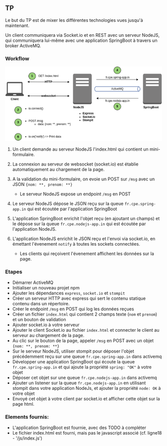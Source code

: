 ## TP

Le but du TP est de mixer les différentes technologies vues jusqu'à maintenant.

Un client communiquera via Socket.io et en REST avec un serveur NodeJS, qui communiquera lui-même avec une application SpringBoot à travers un broker ActiveMQ.

### Workflow

![diagramme](./img/TP_ASI2_diag.png)

1. Un client demande au serveur NodeJS l'index.html qui contient un mini-formulaire.
2. La connexion au serveur de websocket (socket.io) est établie automatiquement au chargement de la page.
3. A la validation du mini-formulaire, on evoie un POST sur `/msg` avec un JSON `{nom: **, prenom: **}`
   - Le serveur NodeJS expose un endpoint `/msg` en POST

4. Le serveur NodeJS dépose le JSON reçu sur la queue `fr.cpe.spring-app.in` qui est écoutée par l'application SpringBoot
5. L'application SpringBoot enrichit l'objet reçu (en ajoutant un champs) et le dépose sur la queue `fr.cpe.nodejs-app.in` qui est écoutée par l'application NodeJS.
6. L'application NodeJS enrichit le JSON reçu et l'envoi via socket.io, en émettant l'évenement `notify` à toutes les sockets connectées.
    - Les clients qui reçoivent l'évenement affichent les données sur la page.

### Etapes

- Démarrer ActiveMQ
- Initialiser un nouveau projet npm
- Ajouter les dépendances `express`, `socket.io` et `stompit`
- Créer un serveur HTTP avec express qui sert le contenu statique contenu dans un répertoire.
- Créer le endpoint `/msg` en POST qui log les données reçues
- Créer un fichier `index.html` qui contient 2 champs texte (`nom` et `prenom`) et un bouton de validation
- Ajouter socket.io à votre serveur
- Ajouter le client Socket.io au fichier `index.html` et connecter le client au serveur au chargement de la page.
- Au clic sur le bouton de la page, appeler `/msg` en POST avec un objet ```{nom: **, prenom: **}```
- Sur le serveur NodeJS, utiliser stompit pour déposer l'objet précédemment reçu sur une queue `fr.cpe.spring-app.in` dans activemq
- Développer une application SpringBoot qui écoute la queue `fr.cpe.spring-app.in` et qui ajoute la propriété `spring: "OK"` à votre objet
- Déposer cet objet sur une queue `fr.cpe.nodejs-app.in` dans activemq
- Ajouter un listener sur la queue `fr.cpe.nodejs-app.in` en utilisant stompit dans votre application NodeJs, et ajouter la propriété `node: OK` à votre objet
- Envoyé cet objet à votre client par socket.io et afficher cette objet sur la page html.

### Elements fournis:

- L'application SpringBoot est fournie, avec des TODO à compléter
- Le fichier index.html est fourni, mais pas le javascript associé (cf. ligne18 - '/js/index.js')
